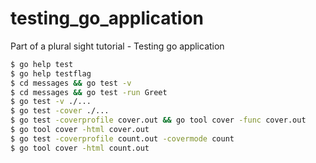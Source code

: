 # testing_go_application
Part of a plural sight tutorial - Testing go application

```bash
$ go help test
$ go help testflag
$ cd messages && go test -v
$ cd messages && go test -run Greet
$ go test -v ./...
$ go test -cover ./...
$ go test -coverprofile cover.out && go tool cover -func cover.out
$ go tool cover -html cover.out
$ go test -coverprofile count.out -covermode count
$ go tool cover -html count.out
```